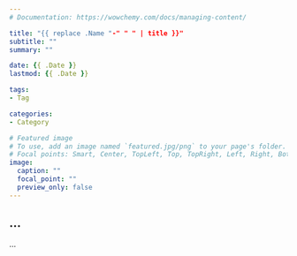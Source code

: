 ```yaml
---
# Documentation: https://wowchemy.com/docs/managing-content/

title: "{{ replace .Name "-" " " | title }}"
subtitle: ""
summary: ""

date: {{ .Date }}
lastmod: {{ .Date }}

tags:
- Tag

categories:
- Category

# Featured image
# To use, add an image named `featured.jpg/png` to your page's folder.
# Focal points: Smart, Center, TopLeft, Top, TopRight, Left, Right, BottomLeft, Bottom, BottomRight.
image:
  caption: ""
  focal_point: ""
  preview_only: false
---
```


## …

…
